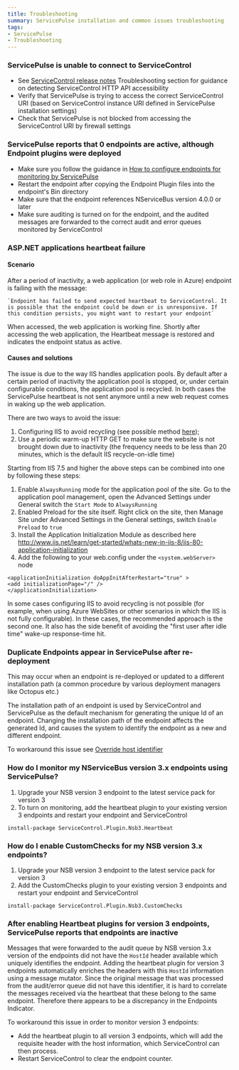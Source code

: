 ```yaml
---
title: Troubleshooting
summary: ServicePulse installation and common issues troubleshooting
tags:
- ServicePulse
- Troubleshooting
---
```



### ServicePulse is unable to connect to ServiceControl

* See [ServiceControl release notes](https://github.com/Particular/ServiceControl/releases/) Troubleshooting section for guidance on detecting ServiceControl HTTP API accessibility
* Verify that ServicePulse is trying to access the correct ServiceControl URI (based on ServiceControl instance URI defined in ServicePulse installation settings)
* Check that ServicePulse is not blocked from accessing the ServiceControl URI by firewall settings


### ServicePulse reports that 0 endpoints are active, although Endpoint plugins were deployed

* Make sure you follow the guidance in [How to configure endpoints for monitoring by ServicePulse](how-to-configure-endpoints-for-monitoring.md)
* Restart the endpoint after copying the Endpoint Plugin files into the endpoint's Bin directory
* Make sure that the endpoint references NServiceBus version 4.0.0 or later
* Make sure auditing is turned on for the endpoint, and the audited messages are forwarded to the correct audit and error queues monitored by ServiceControl


### ASP.NET applications heartbeat failure


#### Scenario

After a period of inactivity, a web application (or web role in Azure) endpoint is failing with the message:

	`Endpoint has failed to send expected heartbeat to ServiceControl. It is possible that the endpoint could be down or is unresponsive. If this condition persists, you might want to restart your endpoint`

When accessed, the web application is working fine. Shortly after accessing the web application, the Heartbeat message is restored and indicates the endpoint status as active.


#### Causes and solutions

The issue is due to the way IIS handles application pools. By default after a certain period of inactivity the application pool is stopped, or, under certain configurable conditions, the application pool is recycled. In both cases the ServicePulse heartbeat is not sent anymore until a new web request comes in waking up the web application.

There are two ways to avoid the issue:

1. Configuring IIS to avoid recycling (see possible method [here](http://blogs.msdn.com/b/lucascan/archive/2011/09/30/using-a-windows-azure-startup-script-to-prevent-your-site-from-being-shutdown.aspx));
2. Use a periodic warm-up HTTP GET to make sure the website is not brought down due to inactivity (the frequency needs to be less than 20 minutes, which is the default IIS recycle-on-idle time)

Starting from IIS 7.5 and higher the above steps can be combined into one by following these steps:

1. Enable `AlwaysRunning` mode for the application pool of the site. Go to the application pool management, open the Advanced Settings under General switch the `Start Mode` to `AlwaysRunning`
1. Enabled Preload for the site itself. Right click on the site, then Manage Site under Advanced Settings in the General settings, switch `Enable Preload` to `true`
1. Install the Application Initialization Module as described here http://www.iis.net/learn/get-started/whats-new-in-iis-8/iis-80-application-initialization
1. Add the following to your web.config under the `<system.webServer>` node

```
<applicationInitialization doAppInitAfterRestart="true" >
<add initializationPage="/" />
</applicationInitialization>
```

In some cases configuring IIS to avoid recycling is not possible (for example, when using Azure WebSites or other scenarios in which the IIS is not fully configurable). In these cases, the recommended approach is the second one. It also has the side benefit of avoiding the "first user after idle time" wake-up response-time hit.

### Duplicate Endpoints appear in ServicePulse after re-deployment

This may occur when an endpoint is re-deployed or updated to a different installation path (a common procedure by various deployment managers like Octopus etc.)

The installation path of an endpoint is used by ServiceControl and ServicePulse as the default mechanism for generating the unique Id of an endpoint. Changing the installation path of the endpoint affects the generated Id, and causes the system to identify the endpoint as a new and different endpoint.

To workaround this issue see [Override host identifier](/nservicebus/hosting/override-hostid.md)


### How do I monitor my NServiceBus version 3.x endpoints using ServicePulse?

1. Upgrade your NSB version 3 endpoint to the latest service pack for version 3
2. To turn on monitoring, add the heartbeat plugin to your existing version 3 endpoints and restart your endpoint and ServiceControl
```
install-package ServiceControl.Plugin.Nsb3.Heartbeat
```


### How do I enable CustomChecks for my NSB version 3.x endpoints?

1. Upgrade your NSB version 3 endpoint to the latest service pack for version 3
2. Add the CustomChecks plugin to your existing version 3 endpoints and restart your endpoint and ServiceControl
```
install-package ServiceControl.Plugin.Nsb3.CustomChecks
```

### After enabling Heartbeat plugins for version 3 endpoints, ServicePulse reports that endpoints are inactive

Messages that were forwarded to the audit queue by NSB version 3.x version of the endpoints did not have the `HostId` header available which uniquely identifies the endpoint. Adding the heartbeat plugin for version 3 endpoints automatically enriches the headers with this `HostId` information using a message mutator. Since the original message that was processed from the audit/error queue did not have this identifier, it is hard to correlate the messages received via the heartbeat that these belong to the same endpoint. Therefore there appears to be a discrepancy in the Endpoints Indicator.

To workaround this issue in order to monitor version 3 endpoints:

- Add the heartbeat plugin to all version 3 endpoints, which will add the requisite header with the host information, which ServiceControl can then process.
- Restart ServiceControl to clear the endpoint counter.

